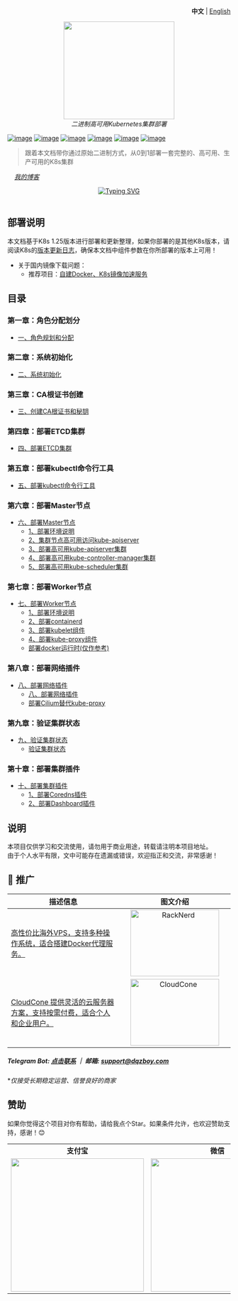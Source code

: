 <p align="right">
   <strong>中文</strong> | <a href="./README_en.md">English</a>
</p>

<div style="text-align: center"></div>
  <p align="center">
  <img src="https://user-images.githubusercontent.com/42825450/225513881-67ffbdf1-dcda-495d-8c19-d0c6fd9eccc9.png" width="250px" height="220px">
      <br>
      <i>二进制高可用Kubernetes集群部署</i>
  </p>
</div>



[![image](https://img.shields.io/badge/CNCF-Kubernetes-blue)](https://kubernetes.io/) 
[![image](https://img.shields.io/badge/容器运行时-containerd-orange)](https://containerd.io/)
[![image](https://img.shields.io/badge/容器运行时-Docker-brightgreen)](https://www.docker.com/) 
[![image](https://img.shields.io/badge/分布式KV存储系统-ETCD-orange)](https://etcd.io/)
[![image](https://img.shields.io/badge/TCL-CFSSL-%2320a0ff)](https://github.com/cloudflare/cfssl)
[![image](https://img.shields.io/badge/网络-Calico-%23f68245)](https://github.com/projectcalico/calico)
> 跟着本文档带你通过原始二进制方式，从0到1部署一套完整的、高可用、生产可用的K8s集群<br>


&nbsp; &nbsp; *[我的博客](https://www.dqzboy.com/)* 
<br />


<div align="center">
 
[![Typing SVG](https://readme-typing-svg.herokuapp.com?font=Handlee&center=true&vCenter=true&width=500&height=60&lines=Kubernetes+高可用集群二进制部署)](https://git.io/typing-svg)
 
<img src="https://camo.githubusercontent.com/82291b0fe831bfc6781e07fc5090cbd0a8b912bb8b8d4fec0696c881834f81ac/68747470733a2f2f70726f626f742e6d656469612f394575424971676170492e676966"
width="800"  height="3">
</div>


## 部署说明
本文档基于K8s 1.25版本进行部署和更新整理，如果你部署的是其他K8s版本，请阅读K8s的[版本更新日志](https://github.com/kubernetes/kubernetes/blob/master/CHANGELOG/CHANGELOG-1.25.md)，确保本文档中组件参数在你所部署的版本上可用！<br>

- 关于国内镜像下载问题：
  - 推荐项目：[自建Docker、K8s镜像加速服务](https://github.com/dqzboy/Docker-Proxy)


## 目录

### 第一章：角色分配划分
- [一、角色规划和分配](deploydoc/一、角色规划和分配.md)

### 第二章：系统初始化
- [二、系统初始化](deploydoc/二、系统初始化.md)

### 第三章：CA根证书创建
- [三、创建CA根证书和秘钥](deploydoc/三、创建CA根证书和秘钥.md)

### 第四章：部署ETCD集群
- [四、部署ETCD集群](deploydoc/四、部署ETCD集群.md)

### 第五章：部署kubectl命令行工具
- [五、部署kubectl命令行工具](deploydoc/五、部署kubectl命令行工具.md)

### 第六章：部署Master节点
- [六、部署Master节点](deploydoc/六、部署Master节点)
  - [1、部署环境说明](deploydoc/六、部署Master节点/1、部署环境说明.md)
  - [2、集群节点高可用访问kube-apiserver](deploydoc/六、部署Master节点/2、集群节点高可用访问kube-apiserver.md)
  - [3、部署高可用kube-apiserver集群](deploydoc/六、部署Master节点/3、部署高可用kube-apiserver集群.md)
  - [4、部署高可用kube-controller-manager集群](deploydoc/六、部署Master节点/4、部署高可用kube-controller-manager集群.md)
  - [5、部署高可用kube-scheduler集群](deploydoc/六、部署Master节点/5、部署高可用kube-scheduler集群.md)

### 第七章：部署Worker节点
- [七、部署Worker节点](deploydoc/七、部署Worker节点)
  - [1、部署环境说明](deploydoc/七、部署Worker节点/1、部署环境说明.md)
  - [2、部署containerd](deploydoc/七、部署Worker节点/2、部署containerd.md)
  - [3、部署kubelet组件](deploydoc/七、部署Worker节点/3、部署kubelet组件.md)
  - [4、部署kube-proxy组件](deploydoc/七、部署Worker节点/4、部署kube-proxy组件.md)
  - [部署docker运行时(仅作参考)](deploydoc/七、部署Worker节点/部署docker运行时(仅作参考).md)

### 第八章：部署网络插件
- [八、部署网络插件](deploydoc/八、部署网络插件)
  - [八、部署网络插件](deploydoc/八、部署网络插件/八、部署网络插件.md)
  - [部署Cilium替代kube-proxy](deploydoc/八、部署网络插件/部署Cilium替代kube-proxy.md)

### 第九章：验证集群状态
- [九、验证集群状态](deploydoc/九、验证集群状态)
  - [验证集群状态](deploydoc/九、验证集群状态/验证集群状态.md)

### 第十章：部署集群插件
- [十、部署集群插件](deploydoc/十、部署集群插件)
  - [1、部署Coredns插件](deploydoc/十、部署集群插件/1、部署Coredns插件.md)
  - [2、部署Dashboard插件](deploydoc/十、部署集群插件/2、部署Dashboard插件.md)


## 说明
本项目仅供学习和交流使用，请勿用于商业用途，转载请注明本项目地址。<br>
由于个人水平有限，文中可能存在遗漏或错误，欢迎指正和交流，非常感谢！<br>

## 💌 推广

<table>
  <thead>
    <tr>
      <th width="50%" align="center">描述信息</th>
      <th width="50%" align="center">图文介绍</th>
    </tr>
  </thead>
  <tbody>
    <!-- RackNerd -->
    <tr>
      <td width="50%" align="left">
        <a href="https://dqzboy.github.io/proxyui/racknerd" target="_blank">高性价比海外VPS，支持多种操作系统，适合搭建Docker代理服务。</a>
      </td>
      <td width="50%" align="center">
        <a href="https://dqzboy.github.io/proxyui/racknerd" target="_blank">
          <img src="https://cdn.jsdelivr.net/gh/dqzboy/Images/dqzboy-proxy/Image_2025-07-07_16-14-49.png?raw=true" alt="RackNerd" width="200" height="150">
        </a>
      </td>
    </tr>
    <!-- CloudCone -->
    <tr>
      <td width="50%" align="left">
        <a href="https://dqzboy.github.io/proxyui/CloudCone" target="_blank">CloudCone 提供灵活的云服务器方案，支持按需付费，适合个人和企业用户。</a>
      </td>
      <td width="50%" align="center">
        <a href="https://dqzboy.github.io/proxyui/CloudCone" target="_blank">
          <img src="https://cdn.jsdelivr.net/gh/dqzboy/Images/dqzboy-proxy/111.png?raw=true" alt="CloudCone" width="200" height="150">
        </a>
      </td>
    </tr>
  </tbody>
</table>

##### *Telegram Bot: [点击联系](https://t.me/WiseAidBot) ｜ 邮箱: support@dqzboy.com*
**仅接受长期稳定运营、信誉良好的商家*

## 赞助
如果你觉得这个项目对你有帮助，请给我点个Star。如果条件允许，也欢迎赞助支持，感谢！😊

<table>
    <tr>
      <td width="50%" align="center"><b> 支付宝 </b></td>
      <td width="50%" align="center"><b> 微信 </b></td>
    </tr>
    <tr>
        <td width="50%" align="center">
            <img src="https://cdn.jsdelivr.net/gh/dqzboy/Images@main/picture/alpay.png?raw=true" width="300" />
        </td>
        <td width="50%" align="center">
            <img src="https://cdn.jsdelivr.net/gh/dqzboy/Images@main/picture/WeChatpay.png?raw=true" width="300" />
        </td>
    </tr>
</table>
